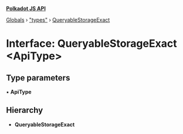 **[Polkadot JS API](../README.md)**

[Globals](../globals.md) › [&quot;types&quot;](../modules/_types_.md) › [QueryableStorageExact](_types_.queryablestorageexact.md)

# Interface: QueryableStorageExact <**ApiType**>

## Type parameters

▪ **ApiType**

## Hierarchy

* **QueryableStorageExact**
